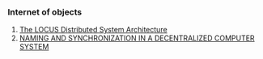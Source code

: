 ### Internet of objects

1. [The LOCUS Distributed System Architecture](https://www.amazon.com/Distributed-System-Architecture-Computer-Systems/dp/0262161028/ref=sr_1_4?ie=UTF8&qid=1514807872&sr=8-4&keywords=locus+system)
2. [NAMING AND SYNCHRONIZATION IN A DECENTRALIZED COMPUTER SYSTEM](http://publications.csail.mit.edu/lcs/specpub.php?id=773)
